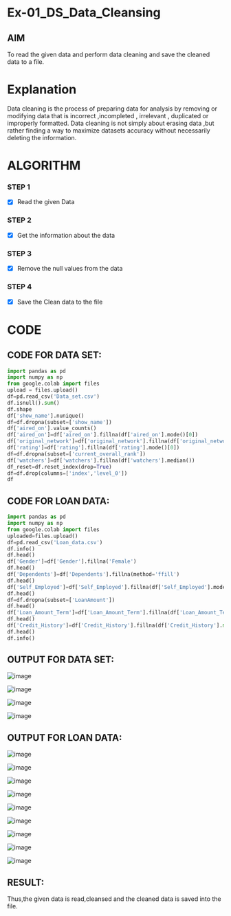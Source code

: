 # Ex-01_DS_Data_Cleansing


## AIM
To read the given data and perform data cleaning and save the cleaned data to a file. 

# Explanation
Data cleaning is the process of preparing data for analysis by removing or modifying data that is incorrect ,incompleted , irrelevant , duplicated or improperly formatted. 
Data cleaning is not simply about erasing data ,but rather finding a way to maximize datasets accuracy without necessarily deleting the information. 

# ALGORITHM
### STEP 1
- [x] Read the given Data
### STEP 2
- [x] Get the information about the data
### STEP 3
- [x] Remove the null values from the data
### STEP 4
- [x] Save the Clean data to the file

# CODE 
## CODE FOR DATA SET:
```python
import pandas as pd
import numpy as np
from google.colab import files
upload = files.upload()
df=pd.read_csv('Data_set.csv')
df.isnull().sum()
df.shape
df['show_name'].nunique()
df=df.dropna(subset=['show_name'])
df['aired_on'].value_counts()
df['aired_on']=df['aired_on'].fillna(df['aired_on'].mode()[0])
df['original_network']=df['original_network'].fillna(df['original_network'].mode()[0])
df['rating']=df['rating'].fillna(df['rating'].mode()[0])
df=df.dropna(subset=['current_overall_rank'])
df['watchers']=df['watchers'].fillna(df['watchers'].median())
df_reset=df.reset_index(drop=True)
df=df.drop(columns=['index','level_0'])
df
```
## CODE FOR LOAN DATA:
```python
import pandas as pd
import numpy as np
from google.colab import files
uploaded=files.upload()
df=pd.read_csv('Loan_data.csv')
df.info()
df.head()
df['Gender']=df['Gender'].fillna('Female')
df.head()
df['Dependents']=df['Dependents'].fillna(method='ffill')
df.head()
df['Self_Employed']=df['Self_Employed'].fillna(df['Self_Employed'].mode()[0])
df.head()
df=df.dropna(subset=['LoanAmount'])
df.head()
df['Loan_Amount_Term']=df['Loan_Amount_Term'].fillna(df['Loan_Amount_Term'].median())
df.head()
df['Credit_History']=df['Credit_History'].fillna(df['Credit_History'].min())
df.head()
df.info()
```
## OUTPUT FOR DATA SET:
![image](https://github.com/mathes6112004/ODD2023-Datascience-Ex01/assets/119477782/d41f1400-5b6f-4dde-93b2-9e9a6f50d7af)

![image](https://github.com/mathes6112004/ODD2023-Datascience-Ex01/assets/119477782/c983e169-f97e-4fb5-9879-239c71d3d91d)

![image](https://github.com/mathes6112004/ODD2023-Datascience-Ex01/assets/119477782/ec7fe182-522c-49be-9f4a-3a81c45d8f65)

![image](https://github.com/mathes6112004/ODD2023-Datascience-Ex01/assets/119477782/165da36f-7e10-4bb5-a333-6c1dd979122a)

## OUTPUT FOR LOAN DATA:
![image](https://github.com/mathes6112004/ODD2023-Datascience-Ex01/assets/119477782/a54309af-ab9d-47e7-9115-d35f72c78758)

![image](https://github.com/mathes6112004/ODD2023-Datascience-Ex01/assets/119477782/705df792-ff8b-485e-8e00-cdc7e3a3a2a8)

![image](https://github.com/mathes6112004/ODD2023-Datascience-Ex01/assets/119477782/be14a02f-7649-4cc8-8317-ffa460ef1c68)

![image](https://github.com/mathes6112004/ODD2023-Datascience-Ex01/assets/119477782/a873bf51-28b2-47e6-9f12-f6ba92497cd3)


![image](https://github.com/mathes6112004/ODD2023-Datascience-Ex01/assets/119477782/6e52748a-a6e3-4799-be44-ae2029b13ca9)

![image](https://github.com/mathes6112004/ODD2023-Datascience-Ex01/assets/119477782/9576b04c-5456-4a98-b5ed-078bd2178bb4)

![image](https://github.com/mathes6112004/ODD2023-Datascience-Ex01/assets/119477782/0a5e915c-4e17-4f38-9e18-e2be1ae2a9b4)

![image](https://github.com/mathes6112004/ODD2023-Datascience-Ex01/assets/119477782/8efa842c-053b-4c0e-b3dc-f901e5ba97b2)

![image](https://github.com/mathes6112004/ODD2023-Datascience-Ex01/assets/119477782/5a6c445d-9e95-4c71-baf3-d6294d311b46)

## RESULT:
Thus,the given data is read,cleansed and the cleaned data is saved into the file.








